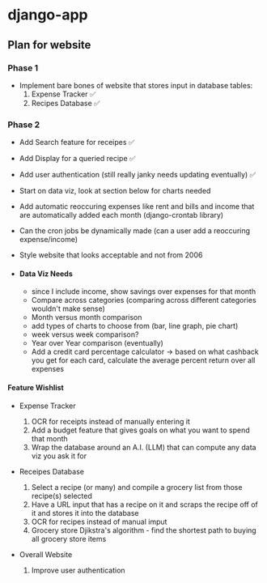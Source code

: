 # django-app

## Plan for website

### Phase 1
 - Implement bare bones of website that stores input in database tables:
    1. Expense Tracker :white_check_mark:
    2. Recipes Database :white_check_mark:

### Phase 2
 - Add Search feature for receipes :white_check_mark:
 - Add Display for a queried recipe :white_check_mark:
 - Add user authentication (still really janky needs updating eventually) :white_check_mark:
 - Start on data viz, look at section below for charts needed
 - Add automatic reoccuring expenses like rent and bills and income that are automatically added each month (django-crontab library)
 - Can the cron jobs be dynamically made (can a user add a reoccuring expense/income)

 - Style website that looks acceptable and not from 2006

 - #### Data Viz Needs
    - since I include income, show savings over expenses for that month
    - Compare across categories (comparing across different categories wouldn't make sense)
    - Month versus month comparison
    - add types of charts to choose from (bar, line graph, pie chart)
    - week versus week comparison?
    - Year over Year comparison (eventually) 
    - Add a credit card percentage calculator -> based on what cashback you get for each card, calculate the average percent return over all expenses

#### Feature Wishlist

- Expense Tracker
    1. OCR for receipts instead of manually entering it
    2. Add a budget feature that gives goals on what you want to spend that month
    3. Wrap the database around an A.I. (LLM) that can compute any data viz you ask it for

- Receipes Database
    1. Select a recipe (or many) and compile a grocery list from those recipe(s) selected
    2. Have a URL input that has a recipe on it and scraps the recipe off of it and stores it into the database 
    3. OCR for recipes instead of manual imput
    4. Grocery store Djikstra's algorithm - find the shortest path to buying all grocery store items

- Overall Website
    1. Improve user authentication